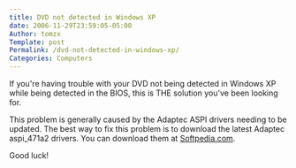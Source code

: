```yaml
---
title: DVD not detected in Windows XP
date: 2006-11-29T23:59:05-05:00
Author: tomzx
Template: post
Permalink: /dvd-not-detected-in-windows-xp/
Categories: Computers
---
```


If you're having trouble with your DVD not being detected in Windows XP while being detected in the BIOS, this is THE solution you've been looking for.

This problem is generally caused by the Adaptec ASPI drivers needing to be updated. The best way to fix this problem is to download the latest Adaptec aspi_471a2 drivers. You can download them at [Softpedia.com][1].

Good luck!

 [1]: http://drivers.softpedia.com/get/Other-DRIVERS-TOOLS/Others/Adaptec-ASPI-Driver-v472.shtml